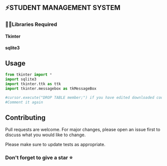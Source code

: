 ## ⚡STUDENT MANAGEMENT SYSTEM 
### 🤦‍♂️Libraries Required

#### Tkinter
#### sqlite3

## Usage

```python
from tkinter import *
import sqlite3
import tkinter.ttk as ttk
import tkinter.messagebox as tkMessageBox

#cursor.execute("DROP TABLE member;") if you have edited downloaded code once uncomment this code and then run
#Comment it again
```

## Contributing

Pull requests are welcome. For major changes, please open an issue first
to discuss what you would like to change.

Please make sure to update tests as appropriate.

### Don't forget to give a star ⭐
